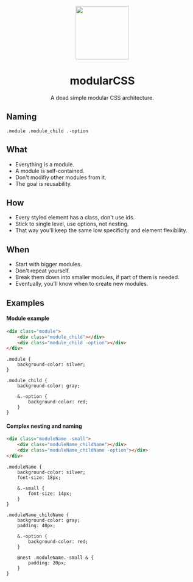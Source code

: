 <p align="center">
    <a href="https://github.com/modularbp/modular-boilerplate">
        <img src="https://user-images.githubusercontent.com/4596862/37635200-aa3271b2-2bd0-11e8-8a65-9cafa0addd67.png" height="140">
    </a>
</p>
<h1 align="center">modularCSS</h1>
<p align="center">A dead simple modular CSS architecture.</p>

## Naming
```postcss
.module .module_child .-option
```

## What
- Everything is a module.
- A module is self-contained.
- Don't modifiy other modules from it.
- The goal is reusability.

## How
- Every styled element has a class, don't use ids.
- Stick to single level, use options, not nesting.
- That way you'll keep the same low specificity and element flexibility.

## When
- Start with bigger modules.
- Don't repeat yourself.
- Break them down into smaller modules, if part of them is needed.
- Eventually, you'll know when to create new modules.

## Examples
#### Module example
```html
<div class="module">
    <div class="module_child"></div>
    <div class="module_child -option"></div>
</div>
```
```postcss
.module {
    background-color: silver;
}

.module_child {
    background-color: gray;

    &.-option {
        background-color: red;
    }
} 
```
#### Complex nesting and naming
```html
<div class="moduleName -small">
    <div class="moduleName_childName"></div>
    <div class="moduleName_childName -option"></div>
</div>
```
```postcss
.moduleName {
    background-color: silver;
    font-size: 18px;

    &.-small {
        font-size: 14px;
    }
}

.moduleName_childName {
    background-color: gray;
    padding: 40px;

    &.-option {
        background-color: red;
    }

    @nest .moduleName.-small & {
        padding: 20px;
    }
} 
```
